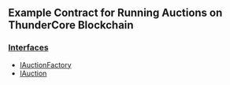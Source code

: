 ## Example Contract for Running Auctions on ThunderCore Blockchain

### [Interfaces](https://github.com/thundercore/auction-template/tree/abi)

- [IAuctionFactory](https://thundercore.github.io/auction-template/IAuctionFactory.json)
- [IAuction](https://thundercore.github.io/auction-template/IAuction.json)
